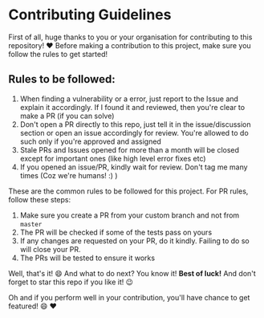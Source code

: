 # Contributing Guidelines

First of all, huge thanks to you or your organisation for contributing to this repository! :heart: Before making a contribution to this project, make sure you follow the rules to get started!

## Rules to be followed:
1. When finding a vulnerability or a error, just report to the Issue and explain it accordingly. If I found it and reviewed, then you're clear to make a PR (if you can solve)
2. Don't open a PR directly to this repo, just tell it in the issue/discussion section or open an issue accordingly for review. You're allowed to do such only if you're approved and assigned
3. Stale PRs and Issues opened for more than a month will be closed except for important ones (like high level error fixes etc)
4. If you opened an issue/PR, kindly wait for review. Don't tag me many times (Coz we're humans! :) )

These are the common rules to be followed for this project. For PR rules, follow these steps:
1. Make sure you create a PR from your custom branch and not from `master`
2. The PR will be checked if some of the tests pass on yours
3. If any changes are requested on your PR, do it kindly. Failing to do so will close your PR.
4. The PRs will be tested to ensure it works

Well, that's it! :smile: And what to do next? You know it! **Best of luck!** And don't forget to star this repo if you like it! :wink:

Oh and if you perform well in your contribution, you'll have chance to get featured! :smile: :heart:

